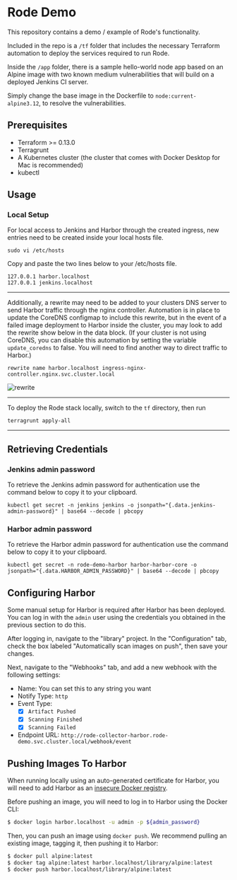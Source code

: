 # Rode Demo

This repository contains a demo / example of Rode's functionality.

Included in the repo is a `/tf` folder that includes the necessary Terraform automation to deploy the services required to run Rode.

Inside the `/app` folder, there is a sample hello-world node app based on an Alpine image with two known medium vulnerabilities that will build on a deployed Jenkins CI server. 

Simply change the base image in the Dockerfile to `node:current-alpine3.12`, to resolve the vulnerabilities.


## Prerequisites

- Terraform >= 0.13.0
- Terragrunt
- A Kubernetes cluster (the cluster that comes with Docker Desktop for Mac is recommended)
- kubectl

## Usage

### Local Setup

For local access to Jenkins and Harbor through the created ingress, new entries need to be created inside your local hosts file.
```
sudo vi /etc/hosts
```

Copy and paste the two lines below to your /etc/hosts file.
```
127.0.0.1 harbor.localhost
127.0.0.1 jenkins.localhost
```
---
Additionally, a rewrite may need to be added to your clusters DNS server to send Harbor traffic through the nginx controller. Automation is in place to update the CoreDNS configmap to include this rewrite, but in the event of a failed image deployment to Harbor inside the cluster, you may look to add the rewrite show below in the data block. (If your cluster is
not using CoreDNS, you can disable this automation by setting the variable `update_coredns`
to false. You will need to find another way to direct traffic to Harbor.)

```
rewrite name harbor.localhost ingress-nginx-controller.nginx.svc.cluster.local
```

![rewrite](img/rewrite.png)

---

To deploy the Rode stack locally, switch to the `tf` directory, then run

```
terragrunt apply-all
```

---

## Retrieving Credentials

### Jenkins admin password

To retrieve the Jenkins admin password for authentication use the command below to copy it to your clipboard.

```
kubectl get secret -n jenkins jenkins -o jsonpath="{.data.jenkins-admin-password}" | base64 --decode | pbcopy
```

### Harbor admin password

To retrieve the Harbor admin password for authentication use the command below to copy it to your clipboard.

```
kubectl get secret -n rode-demo-harbor harbor-harbor-core -o jsonpath="{.data.HARBOR_ADMIN_PASSWORD}" | base64 --decode | pbcopy
```

## Configuring Harbor

Some manual setup for Harbor is required after Harbor has been deployed. You can log in with the `admin` user using
the credentials you obtained in the previous section to do this.

After logging in, navigate to the "library" project. In the "Configuration" tab, check the box labeled "Automatically scan
images on push", then save your changes.

Next, navigate to the "Webhooks" tab, and add a new webhook with the following settings:
- Name: You can set this to any string you want
- Notify Type: `http`
- Event Type:
  - [x] `Artifact Pushed`
  - [x] `Scanning Finished`
  - [x] `Scanning Failed`
- Endpoint URL: `http://rode-collector-harbor.rode-demo.svc.cluster.local/webhook/event`

## Pushing Images To Harbor

When running locally using an auto-generated certificate for Harbor, you will need to add Harbor as an [insecure Docker registry](https://docs.docker.com/registry/insecure/).

Before pushing an image, you will need to log in to Harbor using the Docker CLI:
```bash
$ docker login harbor.localhost -u admin -p ${admin_password}
```

Then, you can push an image using `docker push`. We recommend pulling an existing image, tagging it, then pushing it to Harbor:
```bash
$ docker pull alpine:latest
$ docker tag alpine:latest harbor.localhost/library/alpine:latest
$ docker push harbor.localhost/library/alpine:latest
```
